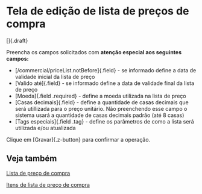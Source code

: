# Tela de edição de lista de preços de compra

[]{.draft}

Preencha os campos solicitados com **atenção especial aos seguintes campos:**

* [/commercial/priceList.notBefore]{.field} - se informado define a data de validade inicial da lista de preço
* [Valido até]{.field} - se informado define a data de validade final da lista de preço
* [Moeda]{.field .required} - define a moeda utilizada na lista de preço
* [Casas decimais]{.field} - define a quantidade de casas decimais que será utillizada para o preço unitário. Não preenchendo esse campo o sistema usará a quantidade de casas decimais padrão (até 8 casas)
* [Tags especiais]{.field .tag} - define os parâmetros de como a lista será utilizada e/ou atualizada

Clique em [Gravar]{.z-button} para confirmar a operação.

## Veja também

[Lista de preço de compra](priceList)

[Itens de lista de preço de compra](priceListItem)
